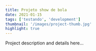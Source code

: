 ```yaml
---
title: Projeto show de bola
date: 2021-01-15
tags: ['testando', 'development']
thumbnail: '/images/project-thumb.jpg'
highlight: true
---
```


Project description and details here...